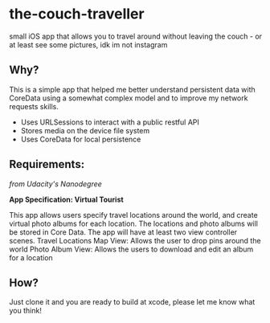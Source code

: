 the-couch-traveller
===================

small iOS app that allows you to travel around without leaving the couch - or at least see some pictures, idk im not instagram

Why?
------

This is a simple app that helped me better understand persistent data with CoreData using a somewhat complex model and to improve my network requests skills.

* Uses URLSessions to interact with a public restful API
* Stores media on the device file system
* Uses CoreData for local persistence

Requirements:
------------
*from Udacity's Nanodegree*

**App Specification: Virtual Tourist**

This app allows users specify travel locations around the world, and create virtual photo albums for each location. 
The locations and photo albums will be stored in Core Data.
The app will have at least two view controller scenes.
Travel Locations Map View: Allows the user to drop pins around the world
Photo Album View: Allows the users to download and edit an album for a location

How?
----

Just clone it and you are ready to build at xcode, please let me know what you think!


